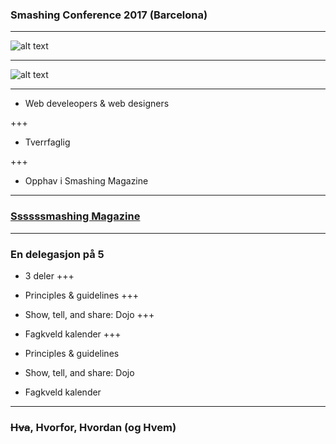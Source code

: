 ### Smashing Conference 2017 (Barcelona)

---

![alt text](https://github.com/HannahAmanda/smashingconf2017/blob/master/cat.png)

---

![alt text](https://github.com/HannahAmanda/smashingconf2017/blob/master/smashing-CAT.png)

---

* Web develeopers & web designers

+++
* Tverrfaglig

+++
* Opphav i Smashing Magazine


---

### [Ssssssmashing Magazine](https://www.smashingmagazine.com/)

---

### En delegasjon på 5

* 3 deler
+++

* Principles & guidelines
+++
* Show, tell, and share: Dojo
+++
* Fagkveld kalender
+++

* Principles & guidelines
* Show, tell, and share: Dojo
* Fagkveld kalender

---

### ~~Hva~~, Hvorfor, Hvordan (og Hvem)

